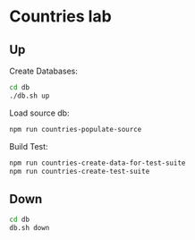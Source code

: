 # Countries lab

## Up

Create Databases:

```sh
cd db
./db.sh up
```

Load source db:

```sh
npm run countries-populate-source
```

Build Test:

```sh
npm run countries-create-data-for-test-suite
npm run countries-create-test-suite
```

## Down

```sh
cd db
db.sh down
```
